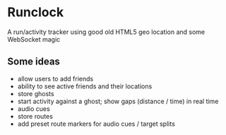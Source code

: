 # Runclock

A run/activity tracker using good old HTML5 geo location and some WebSocket magic

## Some ideas

* allow users to add friends
* ability to see active friends and their locations
* store ghosts
* start activity against a ghost; show gaps (distance / time) in real time
* audio cues
* store routes
* add preset route markers for audio cues / target splits
